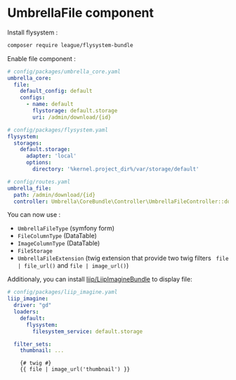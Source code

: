 # UmbrellaFile component

Install flysystem :
```bash
composer require league/flysystem-bundle
```

Enable file component :
```yaml
# config/packages/umbrella_core.yaml
umbrella_core:
  file:
    default_config: default
    configs:
      - name: default
        flystorage: default.storage
        uri: /admin/download/{id}
```

```yaml
# config/packages/flysystem.yaml
flysystem:
  storages:
    default.storage:
      adapter: 'local'
      options:
        directory: '%kernel.project_dir%/var/storage/default'
```

```yaml
# config/routes.yaml
umbrella_file:
  path: /admin/download/{id}
  controller: Umbrella\CoreBundle\Controller\UmbrellaFileController::downloadAction
```
You can now use :
- `UmbrellaFileType` (symfony form)
- `FileColumnType` (DataTable)
- `ImageColumnType` (DataTable)
- `FileStorage`
- `UmbrellaFileExtension` (twig extension that provide two twig filters ` file | file_url()` and `file | image_url()`)

Additionaly, you can install [liip/LiipImagineBundle](https://github.com/liip/LiipImagineBundle) to display file:

```yaml
# config/packages/liip_imagine.yaml
liip_imagine:
  driver: "gd"
  loaders:
    default:
      flysystem:
        filesystem_service: default.storage

  filter_sets:
    thumbnail: ...

```

```twig
    {# twig #}
    {{ file | image_url('thumbnail') }}
```